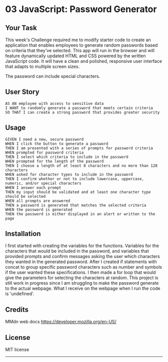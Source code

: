 # 03 JavaScript: Password Generator

## Your Task

This week's Challenge required me to modify starter code to create an application that enables employees to generate random passwords based on criteria that they’ve selected. This app will run in the browser and will feature dynamically updated HTML and CSS powered by the written JavaScript code. It will have a clean and polished, responsive user interface that adapts to multiple screen sizes.

The password can include special characters.

## User Story

```
AS AN employee with access to sensitive data
I WANT to randomly generate a password that meets certain criteria
SO THAT I can create a strong password that provides greater security
```

## Usage
```
GIVEN I need a new, secure password
WHEN I click the button to generate a password
THEN I am presented with a series of prompts for password criteria
WHEN prompted for password criteria
THEN I select which criteria to include in the password
WHEN prompted for the length of the password
THEN I choose a length of at least 8 characters and no more than 128 characters
WHEN asked for character types to include in the password
THEN I confirm whether or not to include lowercase, uppercase, numeric, and/or special characters
WHEN I answer each prompt
THEN my input should be validated and at least one character type should be selected
WHEN all prompts are answered
THEN a password is generated that matches the selected criteria
WHEN the password is generated
THEN the password is either displayed in an alert or written to the page
```

## Installation

I first started with creating the variables for the functions. Variables for the characters that would be included in the password, and variables that provided prompts and confirm messages asking the user which characters they wanted in the generated password. After I created if statements with concat to group specific password characters such as number and symbols if the user wanted these specifications. I then made a for loop that would give the parameters for selecting the characters at random. This project is still work in progress since I am struggling to make the password generate to the actual webpage. What I receive on the webpage when I run the code is 'undefined'.  


## Credits

MMdn web docs  https://developer.mozilla.org/en-US/

## License

MIT license

---
